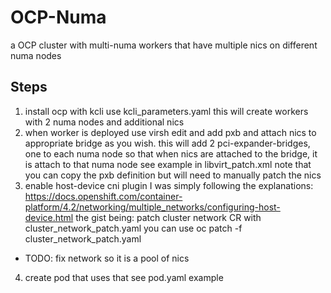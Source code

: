 OCP-Numa
=========
a OCP cluster with multi-numa workers that have multiple nics on different numa nodes

Steps
------
1. install ocp with kcli
use kcli_parameters.yaml
this will create workers with 2 numa nodes and additional nics
2. when worker is deployed use
virsh edit <worker domain>
and add pxb and attach nics to appropriate bridge as you wish.
this will add 2 pci-expander-bridges, one to each numa node
so that when nics are attached to the bridge, it is attach to that numa node
see example in libvirt_patch.xml
note that you can copy the pxb definition but will need to manually patch the nics
3. enable host-device cni plugin
I was simply following the explanations:
https://docs.openshift.com/container-platform/4.2/networking/multiple_networks/configuring-host-device.html
the gist being:
patch cluster network CR with
cluster_network_patch.yaml
you can use oc patch -f cluster_network_patch.yaml
* TODO: fix network so it is a pool of nics
4. create pod that uses that
see pod.yaml example
